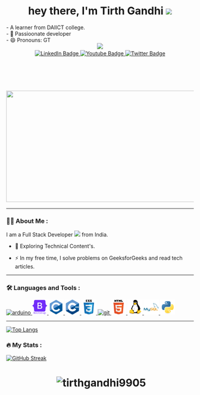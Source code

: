 <h1 align = "center">
  hey there, I'm Tirth Gandhi
  <img src="https://media.giphy.com/media/hvRJCLFzcasrR4ia7z/giphy.gif" width="30px"/>
</h1>
-  A learner from DAIICT college. <br>
- 👀 Passioonate developer<br>
- 😄 Pronouns: GT <br >
 <div id="header" align="center">
  <img src="https://media.giphy.com/media/fwbZnTftCXVocKzfxR/giphy.gif?cid=ecf05e478e0f4bsb452qj5g2gx9a13u28a4rh6g8jhsahhin&ep=v1_gifs_search&rid=giphy.gif&ct=g" width="100"/>
</div>
<div id="badges" align="center">
  <a href="www.linkedin.com/in/
tirthgandhi9905">
    <img src="https://img.shields.io/badge/LinkedIn-blue?style=for-the-badge&logo=linkedin&logoColor=white" alt="LinkedIn Badge"/>
  </a>
  <a href="your-youtube-URL">
    <img src="https://img.shields.io/badge/YouTube-red?style=for-the-badge&logo=youtube&logoColor=white" alt="Youtube Badge"/>
  </a>
  <a href="your-twitter-URL">
    <img src="https://img.shields.io/badge/Twitter-blue?style=for-the-badge&logo=twitter&logoColor=white" alt="Twitter Badge"/>
  </a>
</div>
<h1 align="center">
<img src="https://komarev.com/ghpvc/?username=tirthgandhi9905&style=flat-square&color=blue" alt=""/></h1>
<div align="center">
  <img src="https://media.giphy.com/media/dWesBcTLavkZuG35MI/giphy.gif" width="600" height="300"/>
</div>

---

### :man_technologist: About Me :
I am a Full Stack Developer <img src="https://media.giphy.com/media/WUlplcMpOCEmTGBtBW/giphy.gif" width="30"> from India.
- :seedling: Exploring Technical Content's.

- :zap: In my free time, I solve problems on GeeksforGeeks and read tech articles.

---

### :hammer_and_wrench: Languages and Tools :
<div>
<p align="left"> <a href="https://www.arduino.cc/" target="_blank" rel="noreferrer"> <img src="https://cdn.worldvectorlogo.com/logos/arduino-1.svg" alt="arduino" width="40" height="40"/> </a> <a href="https://getbootstrap.com" target="_blank" rel="noreferrer"> <img src="https://raw.githubusercontent.com/devicons/devicon/master/icons/bootstrap/bootstrap-plain-wordmark.svg" alt="bootstrap" width="40" height="40"/> </a> <a href="https://www.cprogramming.com/" target="_blank" rel="noreferrer"> <img src="https://raw.githubusercontent.com/devicons/devicon/master/icons/c/c-original.svg" alt="c" width="40" height="40"/> </a> <a href="https://www.w3schools.com/cpp/" target="_blank" rel="noreferrer"> <img src="https://raw.githubusercontent.com/devicons/devicon/master/icons/cplusplus/cplusplus-original.svg" alt="cplusplus" width="40" height="40"/> </a> <a href="https://www.w3schools.com/css/" target="_blank" rel="noreferrer"> <img src="https://raw.githubusercontent.com/devicons/devicon/master/icons/css3/css3-original-wordmark.svg" alt="css3" width="40" height="40"/> </a> <a href="https://git-scm.com/" target="_blank" rel="noreferrer"> <img src="https://www.vectorlogo.zone/logos/git-scm/git-scm-icon.svg" alt="git" width="40" height="40"/> </a> <a href="https://www.w3.org/html/" target="_blank" rel="noreferrer"> <img src="https://raw.githubusercontent.com/devicons/devicon/master/icons/html5/html5-original-wordmark.svg" alt="html5" width="40" height="40"/> </a> <a href="https://www.linux.org/" target="_blank" rel="noreferrer"> <img src="https://raw.githubusercontent.com/devicons/devicon/master/icons/linux/linux-original.svg" alt="linux" width="40" height="40"/> </a> <a href="https://www.mysql.com/" target="_blank" rel="noreferrer"> <img src="https://raw.githubusercontent.com/devicons/devicon/master/icons/mysql/mysql-original-wordmark.svg" alt="mysql" width="40" height="40"/> </a> <a href="https://www.python.org" target="_blank" rel="noreferrer"> <img src="https://raw.githubusercontent.com/devicons/devicon/master/icons/python/python-original.svg" alt="python" width="40" height="40"/> </a> </p>

</div>

---

[![Top Langs](https://github-readme-stats.vercel.app/api/top-langs/?username=tirthgandhi9905&layout=compact&theme=vision-friendly-dark)](https://github.com/anuraghazra/github-readme-stats)
### :fire: My Stats :
[![GitHub Streak](http://github-readme-streak-stats.herokuapp.com?user=tirthgandhi9905&theme=dark&background=000000)](https://git.io/streak-stats)
<h1 align = "center" >
<p>&nbsp;<img align="center" src="https://github-readme-stats.vercel.app/api?username=tirthgandhi9905&show_icons=true&locale=en" alt="tirthgandhi9905" /></p>
</h1>
<!---
tirthgandhi9905/tirthgandhi9905 is a ✨ special ✨ repository because its `README.md` (this file) appears on your GitHub profile.
You can click the Preview link to take a look at your changes.
--->

